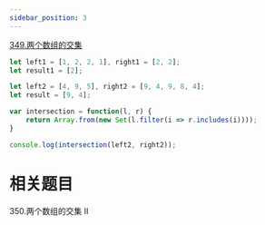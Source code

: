 ```yaml
---
sidebar_position: 3
---
```

[349.两个数组的交集](https://leetcode.cn/problems/intersection-of-two-arrays/)

```js
let left1 = [1, 2, 2, 1], right1 = [2, 2];
let result1 = [2];

let left2 = [4, 9, 5], right2 = [9, 4, 9, 8, 4];
let result = [9, 4];

var intersection = function(l, r) {
    return Array.from(new Set(l.filter(i => r.includes(i))));
}

console.log(intersection(left2, right2));
```

# 相关题目
350.两个数组的交集 II